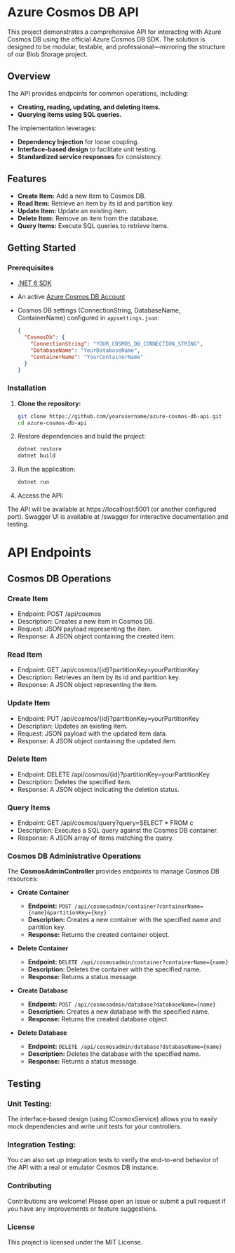 # Azure Cosmos DB API

This project demonstrates a comprehensive API for interacting with Azure Cosmos DB using the official Azure Cosmos DB SDK. The solution is designed to be modular, testable, and professional—mirroring the structure of our Blob Storage project.

## Overview

The API provides endpoints for common operations, including:
- **Creating, reading, updating, and deleting items.**
- **Querying items using SQL queries.**

The implementation leverages:
- **Dependency Injection** for loose coupling.
- **Interface-based design** to facilitate unit testing.
- **Standardized service responses** for consistency.

## Features

- **Create Item:** Add a new item to Cosmos DB.
- **Read Item:** Retrieve an item by its id and partition key.
- **Update Item:** Update an existing item.
- **Delete Item:** Remove an item from the database.
- **Query Items:** Execute SQL queries to retrieve items.

## Getting Started

### Prerequisites

- [.NET 6 SDK](https://dotnet.microsoft.com/download/dotnet/6.0)
- An active [Azure Cosmos DB Account](https://azure.microsoft.com/en-us/services/cosmos-db/)
- Cosmos DB settings (ConnectionString, DatabaseName, ContainerName) configured in `appsettings.json`:

    ```json
    {
      "CosmosDb": {
        "ConnectionString": "YOUR_COSMOS_DB_CONNECTION_STRING",
        "DatabaseName": "YourDatabaseName",
        "ContainerName": "YourContainerName"
      }
    }
    ```

### Installation

1. **Clone the repository:**

   ```bash
   git clone https://github.com/yourusername/azure-cosmos-db-api.git
   cd azure-cosmos-db-api

2. Restore dependencies and build the project:
   ```bash
   dotnet restore
   dotnet build
   ```
3. Run the application:
   ```bash
   dotnet run
   ```
4. Access the API:

The API will be available at https://localhost:5001 (or another configured port). Swagger UI is available at /swagger for interactive documentation and testing.

# API Endpoints
## Cosmos DB Operations
### Create Item

- Endpoint: POST /api/cosmos
- Description: Creates a new item in Cosmos DB.
- Request: JSON payload representing the item.
- Response: A JSON object containing the created item.
  
### Read Item

- Endpoint: GET /api/cosmos/{id}?partitionKey=yourPartitionKey
- Description: Retrieves an item by its id and partition key.
- Response: A JSON object representing the item.

### Update Item

- Endpoint: PUT /api/cosmos/{id}?partitionKey=yourPartitionKey
- Description: Updates an existing item.
- Request: JSON payload with the updated item data.
- Response: A JSON object containing the updated item.

### Delete Item

- Endpoint: DELETE /api/cosmos/{id}?partitionKey=yourPartitionKey
- Description: Deletes the specified item.
- Response: A JSON object indicating the deletion status.

### Query Items

- Endpoint: GET /api/cosmos/query?query=SELECT * FROM c
- Description: Executes a SQL query against the Cosmos DB container.
- Response: A JSON array of items matching the query.

### Cosmos DB Administrative Operations

The **CosmosAdminController** provides endpoints to manage Cosmos DB resources:

- **Create Container**
  - **Endpoint:** `POST /api/cosmosadmin/container?containerName={name}&partitionKey={key}`
  - **Description:** Creates a new container with the specified name and partition key.
  - **Response:** Returns the created container object.

- **Delete Container**
  - **Endpoint:** `DELETE /api/cosmosadmin/container?containerName={name}`
  - **Description:** Deletes the container with the specified name.
  - **Response:** Returns a status message.

- **Create Database**
  - **Endpoint:** `POST /api/cosmosadmin/database?databaseName={name}`
  - **Description:** Creates a new database with the specified name.
  - **Response:** Returns the created database object.

- **Delete Database**
  - **Endpoint:** `DELETE /api/cosmosadmin/database?databaseName={name}`
  - **Description:** Deletes the database with the specified name.
  - **Response:** Returns a status message.


## Testing
### Unit Testing:
The interface-based design (using ICosmosService) allows you to easily mock dependencies and write unit tests for your controllers.

### Integration Testing:
You can also set up integration tests to verify the end-to-end behavior of the API with a real or emulator Cosmos DB instance.

### Contributing
Contributions are welcome! Please open an issue or submit a pull request if you have any improvements or feature suggestions.

### License
This project is licensed under the MIT License.
